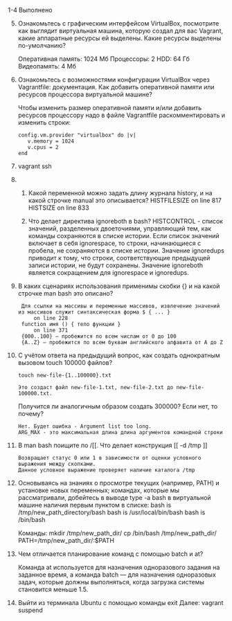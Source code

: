 1-4 Выполнено

5. Ознакомьтесь с графическим интерфейсом VirtualBox, посмотрите как выглядит виртуальная машина, которую создал для вас Vagrant, 
   какие аппаратные ресурсы ей выделены. Какие ресурсы выделены по-умолчанию?
   
   Оперативная память: 1024 Мб
   Процессоры: 2
   HDD: 64 Гб
   Видеопамять: 4 Мб
   
6. Ознакомьтесь с возможностями конфигурации VirtualBox через Vagrantfile: документация. 
   Как добавить оперативной памяти или ресурсов процессора виртуальной машине?
   
   Чтобы изменить размер оперативной памяти и/или добавить ресурсов процессору надо в файле Vagrantfile раскомментировать 
    и изменить строки:
   
	   config.vm.provider "virtualbox" do |v|
		  v.memory = 1024
		  v.cpus = 2
	   end

7. vagrant ssh

8. 1. Какой переменной можно задать длину журнала history, и на какой строчке manual это описывается?
		HISTFILESIZE on line 817
		HISTSIZE on line 833
		
   2. Что делает директива ignoreboth в bash?
		HISTCONTROL - список значений, разделенных двоеточиями, управляющий тем, как команды сохраняются в списке истории. 
		Если список значений включает в себя ignorespace, то строки, начинающиеся с пробела, не сохраняются в списке истории. 
		Значение ignoredups приводит к тому, что строки, соответствующие предыдущей записи истории, не будут сохранены. 
		Значение ignoreboth является сокращением для ignorespace и ignoredups.
		
9. В каких сценариях использования применимы скобки {} и на какой строчке man bash это описано?
	
		Для ссылки на массивы и переменные массивов, извлечение значений из массивов служит синтаксическая форма $ { ... }
			on line 228
		function имя () { тело функции }
			on line 371
		{000..100} — пробежится по всем числам от 0 до 100
		{A..Z} — пробежится по всем буквам английского алфавита от A до Z

10. С учётом ответа на предыдущий вопрос, как создать однократным вызовом touch 100000 файлов? 

		touch new-file-{1..100000}.txt
		
		Это создаст файл new-file-1.txt, new-file-2.txt до new-file-100000.txt.
		
    Получится ли аналогичным образом создать 300000? Если нет, то почему?
	
		Нет. Будет ошибка - Argument list too long. 
		ARG_MAX - это максимальная длина длина аргументов командной строки
		
11. В man bash поищите по /\[\[. Что делает конструкция [[ -d /tmp ]]

		Возвращает статус 0 или 1 в зависимости от оценки условного выражения между скопками.
		Данное условное выражение проверяет наличие каталога /tmp
		
12. Основываясь на знаниях о просмотре текущих (например, PATH) и установке новых переменных; командах, которые мы рассматривали, добейтесь в выводе type -a bash в виртуальной машине наличия первым пунктом в списке:
    bash is /tmp/new_path_directory/bash
	bash is /usr/local/bin/bash
	bash is /bin/bash
	
	Команды:
	mkdir /tmp/new_path_dir/
	cp /bin/bash /tmp/new_path_dir/
	PATH=/tmp/new_path_dir/:$PATH
	
13. Чем отличается планирование команд с помощью batch и at?

	Команда at используется для назначения одноразового задания на заданное время, 
	а команда batch — для назначения одноразовых задач, которые должны выполняться, 
	когда загрузка системы становится меньше 1.5.
	
14. Выйти из терминала Ubuntu с помощью команды exit
    Далее: 
	vagrant suspend
    

